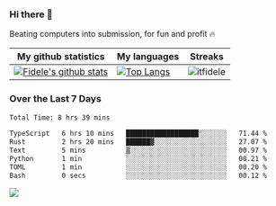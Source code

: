 ### Hi there 👋
<p>Beating computers into submission, for fun and profit 🔥</p>

|My github statistics|My languages|Streaks|
|-|-|-|
|[![Fidele's github stats](https://github-readme-stats.vercel.app/api?username=itfidele&count_private=true&show_icons=true&theme=dark&hide_title=true)](https://github.com/itfidele)|[![Top Langs](https://github-readme-stats.vercel.app/api/top-langs/?username=itfidele&show_icons=true&langs_count=8&theme=dark&layout=compact&hide_title=true)](https://github.com/itfidele)|![itfidele](https://github-readme-streak-stats.herokuapp.com/?user=itfidele&theme=dark)

### Over the Last 7 Days
<!--START_SECTION:waka-->

```txt
Total Time: 8 hrs 39 mins

TypeScript   6 hrs 10 mins   ██████████████████░░░░░░░   71.44 %
Rust         2 hrs 20 mins   ██████▓░░░░░░░░░░░░░░░░░░   27.07 %
Text         5 mins          ▒░░░░░░░░░░░░░░░░░░░░░░░░   00.97 %
Python       1 min           ░░░░░░░░░░░░░░░░░░░░░░░░░   00.21 %
TOML         1 min           ░░░░░░░░░░░░░░░░░░░░░░░░░   00.20 %
Bash         0 secs          ░░░░░░░░░░░░░░░░░░░░░░░░░   00.12 %
```

<!--END_SECTION:waka-->



![](https://komarev.com/ghpvc/?username=itfidele)
